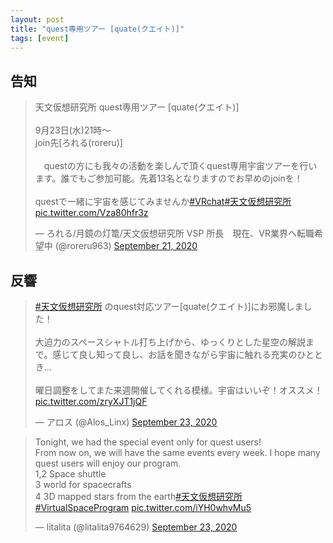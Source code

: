 ```yaml
---
layout: post
title: "quest専用ツアー [quate(クエイト)]"
tags: [event]
---
```


## 告知
<blockquote class="twitter-tweet" data-theme="dark"><p lang="ja" dir="ltr">天文仮想研究所 quest専用ツアー [quate(クエイト)]<br><br>9月23日(水)21時～<br>join先[ろれる(roreru)]<br><br>　questの方にも我々の活動を楽しんで頂くquest専用宇宙ツアーを行います。誰でもご参加可能。先着13名となりますのでお早めのjoinを！<br><br>questで一緒に宇宙を感じてみませんか<a href="https://twitter.com/hashtag/VRchat?src=hash&amp;ref_src=twsrc%5Etfw">#VRchat</a><a href="https://twitter.com/hashtag/%E5%A4%A9%E6%96%87%E4%BB%AE%E6%83%B3%E7%A0%94%E7%A9%B6%E6%89%80?src=hash&amp;ref_src=twsrc%5Etfw">#天文仮想研究所</a> <a href="https://t.co/Vza80hfr3z">pic.twitter.com/Vza80hfr3z</a></p>&mdash; ろれる/月鏡の灯篭/天文仮想研究所 VSP 所長　現在、VR業界へ転職希望中 (@roreru963) <a href="https://twitter.com/roreru963/status/1307867380672917504?ref_src=twsrc%5Etfw">September 21, 2020</a></blockquote> <script async src="https://platform.twitter.com/widgets.js" charset="utf-8"></script>

## 反響
<blockquote class="twitter-tweet" data-theme="dark"><p lang="ja" dir="ltr"><a href="https://twitter.com/hashtag/%E5%A4%A9%E6%96%87%E4%BB%AE%E6%83%B3%E7%A0%94%E7%A9%B6%E6%89%80?src=hash&amp;ref_src=twsrc%5Etfw">#天文仮想研究所</a> のquest対応ツアー[quate(クエイト)]にお邪魔しました！<br><br>大迫力のスペースシャトル打ち上げから、ゆっくりとした星空の解説まで。感じて良し知って良し、お話を聞きながら宇宙に触れる充実のひととき...<br><br>曜日調整をしてまた来週開催してくれる模様。宇宙はいいぞ！オススメ！ <a href="https://t.co/zryXJT1jQF">pic.twitter.com/zryXJT1jQF</a></p>&mdash; アロス (@Alos_Linx) <a href="https://twitter.com/Alos_Linx/status/1308760277312106498?ref_src=twsrc%5Etfw">September 23, 2020</a></blockquote> <script async src="https://platform.twitter.com/widgets.js" charset="utf-8"></script>

<blockquote class="twitter-tweet" data-theme="dark"><p lang="en" dir="ltr">Tonight, we had the special event only for quest users!<br>From now on, we will have the same events every week. I hope many quest users will enjoy our program.<br>1,2 Space shuttle<br>3 world for spacecrafts<br>4 3D mapped stars from the earth<a href="https://twitter.com/hashtag/%E5%A4%A9%E6%96%87%E4%BB%AE%E6%83%B3%E7%A0%94%E7%A9%B6%E6%89%80?src=hash&amp;ref_src=twsrc%5Etfw">#天文仮想研究所</a> <a href="https://twitter.com/hashtag/VirtualSpaceProgram?src=hash&amp;ref_src=twsrc%5Etfw">#VirtualSpaceProgram</a> <a href="https://t.co/iYH0whvMu5">pic.twitter.com/iYH0whvMu5</a></p>&mdash; litalita (@litalita9764629) <a href="https://twitter.com/litalita9764629/status/1308766941062995969?ref_src=twsrc%5Etfw">September 23, 2020</a></blockquote> <script async src="https://platform.twitter.com/widgets.js" charset="utf-8"></script>

